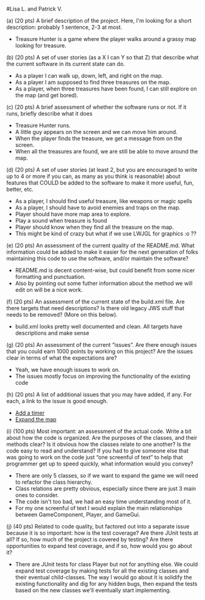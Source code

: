 #Lisa L. and Patrick V.

(a) (20 pts) A brief description of the project. Here, I'm looking for a short description: probably 1 sentence, 2-3 at most.
* Treasure Hunter is a game where the player walks around a grassy map looking for treasure.

(b) (20 pts) A set of user stories (as a X I can Y so that Z) that describe what the current software in its current state can do.
* As a player I can walk up, down, left, and right on the map.
* As a player I am supposed to find three treasures on the map.
* As a player, when three treasures have been found, I can still explore on the map (and get bored).

(c) (20 pts) A brief assessment of whether the software runs or not. If it runs, briefly describe what it does
* Treasure Hunter runs.
* A little guy appears on the screen and we can move him around.
* When the player finds the treasure, we get a message from on the screen.
* When all the treasures are found, we are still be able to move around the map.

(d) (20 pts) A set of user stories (at least 2, but you are encouraged to write up to 4 or more if you can, as many as you think is reasonable) about features that COULD be added to the software to make it more useful, fun, better, etc.
* As a player, I should find useful treasure, like weapons or magic spells
* As a player, I should have to avoid enemies and traps on the map.
* Player should have more map area to explore.
* Play a sound when treasure is found
* Player should know when they find all the treasure on the map.
* This might be kind of crazy but what if we use LWJGL for graphics :o ??

(e) (20 pts) An assessment of the current quality of the README.md. What information could be added to make it easier for the next generation of folks maintaining this code to use the software, and/or maintain the software?
* README.md is decent content-wise, but could benefit from some nicer formatting and punctuation.
* Also by pointing out some futher information about the method we will edit on will be a nice work. 

(f) (20 pts) An assessment of the current state of the build.xml file. Are there targets that need descriptions? Is there old legacy JWS stuff that needs to be removed? (More on this below).
* build.xml looks pretty well documented and clean. All targets have descriptions and make sense

(g) (20 pts) An assessment of the current “issues”. Are there enough issues that you could earn 1000 points by working on this project? Are the issues clear in terms of what the expectations are?
* Yeah, we have enough issues to work on.
* The issues mostly focus on improving the functionality of the existing code

(h) (20 pts) A list of additional issues that you may have added, if any. For each, a link to the issue is good enough.
* [Add a timer](https://github.com/UCSB-CS56-Projects/cs56-games-treasure-hunter/issues/32)
* [Expand the map](https://github.com/UCSB-CS56-Projects/cs56-games-treasure-hunter/issues/33)

(i) (100 pts) Most important: an assessment of the actual code. Write a bit about how the code is organized. Are the purposes of the classes, and their methods clear? Is it obvious how the classes relate to one another? Is the code easy to read and understand? If you had to give someone else that was going to work on the code just “one screenful of text” to help that programmer get up to speed quickly, what information would you convey?
* There are only 5 classes, so if we want to expand the game we will need to refactor the class hierarchy. 
* Class relations are pretty obvious, especially since there are just 3 main ones to consider.
* The code isn't too bad, we had an easy time understanding most of it.
* For my one screenful of text I would explain the main relationships between GameComponent, Player, and GameGui.

(j) (40 pts) Related to code quality, but factored out into a separate issue because it is so important: how is the test coverage? Are there JUnit tests at all? If so, how much of the project is covered by testing? Are there opportunities to expand test coverage, and if so, how would you go about it?
* There are JUnit tests for class Player but not for anything else. We could expand test coverage by making tests for all the existing classes and their eventual child-classes. The way I would go about it is solidify the existing functionality and dig for any hidden bugs, then expand the tests based on the new classes we'll eventually start implementing.
